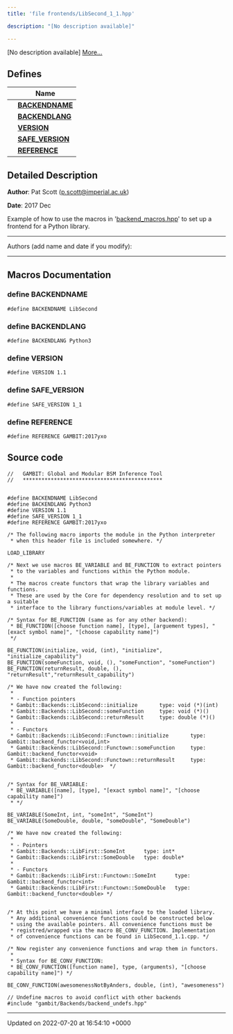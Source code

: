 ```yaml
---
title: 'file frontends/LibSecond_1_1.hpp'

description: "[No description available]"

---
```







[No description available] [More...](#detailed-description)

## Defines

|                | Name           |
| -------------- | -------------- |
|  | **[BACKENDNAME](/documentation/code/files/libsecond__1__1_8hpp/#define-backendname)**  |
|  | **[BACKENDLANG](/documentation/code/files/libsecond__1__1_8hpp/#define-backendlang)**  |
|  | **[VERSION](/documentation/code/files/libsecond__1__1_8hpp/#define-version)**  |
|  | **[SAFE_VERSION](/documentation/code/files/libsecond__1__1_8hpp/#define-safe-version)**  |
|  | **[REFERENCE](/documentation/code/files/libsecond__1__1_8hpp/#define-reference)**  |

## Detailed Description


**Author**: Pat Scott ([p.scott@imperial.ac.uk](mailto:p.scott@imperial.ac.uk)) 

**Date**: 2017 Dec

Example of how to use the macros in '[backend_macros.hpp](/documentation/code/files/backend__macros_8hpp/#file-backend-macros.hpp)' to set up a frontend for a Python library.



------------------

Authors (add name and date if you modify):



------------------




## Macros Documentation

### define BACKENDNAME

```
#define BACKENDNAME LibSecond
```


### define BACKENDLANG

```
#define BACKENDLANG Python3
```


### define VERSION

```
#define VERSION 1.1
```


### define SAFE_VERSION

```
#define SAFE_VERSION 1_1
```


### define REFERENCE

```
#define REFERENCE GAMBIT:2017yxo
```


## Source code

```
//   GAMBIT: Global and Modular BSM Inference Tool
//   *********************************************


#define BACKENDNAME LibSecond
#define BACKENDLANG Python3
#define VERSION 1.1
#define SAFE_VERSION 1_1
#define REFERENCE GAMBIT:2017yxo

/* The following macro imports the module in the Python interpreter
 * when this header file is included somewhere. */

LOAD_LIBRARY

/* Next we use macros BE_VARIABLE and BE_FUNCTION to extract pointers
 * to the variables and functions within the Python module.
 *
 * The macros create functors that wrap the library variables and functions.
 * These are used by the Core for dependency resolution and to set up a suitable
 * interface to the library functions/variables at module level. */

/* Syntax for BE_FUNCTION (same as for any other backend):
 * BE_FUNCTION([choose function name], [type], [arguement types], "[exact symbol name]", "[choose capability name]")
 */

BE_FUNCTION(initialize, void, (int), "initialize", "initialize_capability")
BE_FUNCTION(someFunction, void, (), "someFunction", "someFunction")
BE_FUNCTION(returnResult, double, (), "returnResult","returnResult_capability")

/* We have now created the following:
 *
 * - Function pointers
 * Gambit::Backends::LibSecond::initialize       type: void (*)(int)
 * Gambit::Backends::LibSecond::someFunction     type: void (*)()
 * Gambit::Backends::LibSecond::returnResult     type: double (*)()
 *
 * - Functors
 * Gambit::Backends::LibSecond::Functown::initialize       type: Gambit::backend_functor<void,int>
 * Gambit::Backends::LibSecond::Functown::someFunction     type: Gambit::backend_functor<void>
 * Gambit::Backends::LibSecond::Functown::returnResult     type: Gambit::backend_functor<double>  */


/* Syntax for BE_VARIABLE:
 * BE_VARIABLE([name], [type], "[exact symbol name]", "[choose capability name]")
 * */

BE_VARIABLE(SomeInt, int, "someInt", "SomeInt")
BE_VARIABLE(SomeDouble, double, "someDouble", "SomeDouble")

/* We have now created the following:
 *
 * - Pointers
 * Gambit::Backends::LibFirst::SomeInt      type: int*
 * Gambit::Backends::LibFirst::SomeDouble   type: double*
 *
 * - Functors
 * Gambit::Backends::LibFirst::Functown::SomeInt      type: Gambit::backend_functor<int>
 * Gambit::Backends::LibFirst::Functown::SomeDouble   type: Gambit::backend_functor<double> */


/* At this point we have a minimal interface to the loaded library.
 * Any additional convenience functions could be constructed below
 * using the available pointers. All convenience functions must be
 * registred/wrapped via the macro BE_CONV_FUNCTION. Implementation
 * of convenience functions can be found in LibSecond_1.1.cpp. */

/* Now register any convenience functions and wrap them in functors.
 *
 * Syntax for BE_CONV_FUNCTION:
 * BE_CONV_FUNCTION([function name], type, (arguments), "[choose capability name]") */

BE_CONV_FUNCTION(awesomenessNotByAnders, double, (int), "awesomeness")

// Undefine macros to avoid conflict with other backends
#include "gambit/Backends/backend_undefs.hpp"
```


-------------------------------

Updated on 2022-07-20 at 16:54:10 +0000
